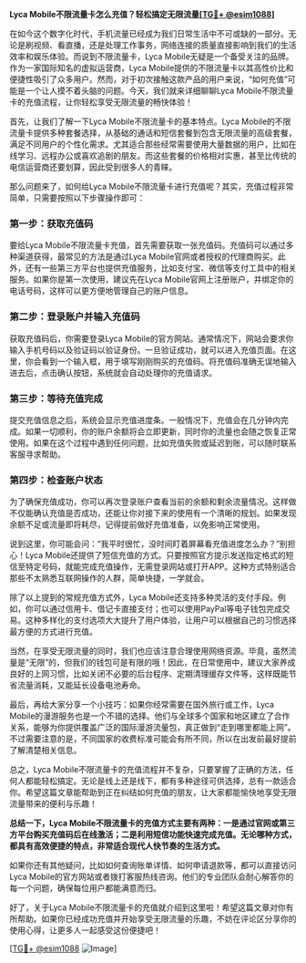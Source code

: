 **Lyca Mobile不限流量卡怎么充值？轻松搞定无限流量[[TG💪+ @esim1088](https://t.me/s/esim1088)]**

在如今这个数字化时代，手机流量已经成为我们日常生活中不可或缺的一部分。无论是刷视频、看直播，还是处理工作事务，网络连接的质量直接影响到我们的生活效率和娱乐体验。而说到不限流量卡，Lyca Mobile无疑是一个备受关注的品牌。作为一家国际知名的虚拟运营商，Lyca Mobile提供的不限流量卡以其高性价比和便捷性吸引了众多用户。然而，对于初次接触这款产品的用户来说，“如何充值”可能是一个让人摸不着头脑的问题。今天，我们就来详细聊聊Lyca Mobile不限流量卡的充值流程，让你轻松享受无限流量的畅快体验！

首先，让我们了解一下Lyca Mobile不限流量卡的基本特点。Lyca Mobile的不限流量卡提供多种套餐选择，从基础的通话和短信套餐到包含无限流量的高级套餐，满足不同用户的个性化需求。尤其适合那些经常需要使用大量数据的用户，比如在线学习、远程办公或喜欢追剧的朋友。而这些套餐的价格相对实惠，甚至比传统的电信运营商还要划算，因此受到很多人的青睐。

那么问题来了，如何给Lyca Mobile不限流量卡进行充值呢？其实，充值过程非常简单，只需要按照以下步骤操作即可：

### **第一步：获取充值码**
要给Lyca Mobile不限流量卡充值，首先需要获取一张充值码。充值码可以通过多种渠道获得，最常见的方法是通过Lyca Mobile官网或者授权的代理商购买。此外，还有一些第三方平台也提供充值服务，比如支付宝、微信等支付工具中的相关服务。如果你是第一次使用，建议先在Lyca Mobile官网上注册账户，并绑定你的电话号码，这样可以更方便地管理自己的账户信息。

### **第二步：登录账户并输入充值码**
获取充值码后，你需要登录Lyca Mobile的官方网站。通常情况下，网站会要求你输入手机号码以及验证码以验证身份。一旦验证成功，就可以进入充值页面。在这里，你会看到一个输入框，用于填写刚刚购买的充值码。将充值码准确无误地输入进去后，点击确认按钮，系统就会自动处理你的充值请求。

### **第三步：等待充值完成**
提交充值信息之后，系统会显示充值进度条。一般情况下，充值会在几分钟内完成。如果一切顺利，你的账户余额将会立即更新，同时你的流量也会随之恢复正常使用。如果在这个过程中遇到任何问题，比如充值失败或延迟到账，可以随时联系客服寻求帮助。

### **第四步：检查账户状态**
为了确保充值成功，你可以再次登录账户查看当前的余额和剩余流量情况。这样做不仅能确认充值是否成功，还能让你对接下来的使用有一个清晰的规划。如果发现余额不足或流量即将耗尽，记得提前做好充值准备，以免影响正常使用。

说到这里，你可能会问：“我平时很忙，没时间盯着屏幕看充值进度怎么办？”别担心！Lyca Mobile还提供了短信充值的方式。只要按照官方提示发送指定格式的短信至特定号码，就能完成充值操作，无需登录网站或打开APP。这种方式特别适合那些不太熟悉互联网操作的人群，简单快捷，一学就会。

除了以上提到的常规充值方式外，Lyca Mobile还支持多种灵活的支付手段。例如，你可以通过信用卡、借记卡直接支付；也可以使用PayPal等电子钱包完成交易。这种多样化的支付选项大大提升了用户体验，让用户可以根据自己的习惯选择最方便的方式进行充值。

当然，在享受无限流量的同时，我们也应该注意合理使用网络资源。毕竟，虽然流量是“无限”的，但我们的钱包可是有限的哦！因此，在日常使用中，建议大家养成良好的上网习惯，比如关闭不必要的后台程序、定期清理缓存文件等，这样既能节省流量消耗，又能延长设备电池寿命。

最后，再给大家分享一个小技巧：如果你经常需要在国外旅行或工作，Lyca Mobile的漫游服务也是一个不错的选择。他们与全球多个国家和地区建立了合作关系，能够为你提供覆盖广泛的国际漫游流量包，真正做到“走到哪里都能上网”。不过需要注意的是，不同国家的收费标准可能会有所不同，所以在出发前最好提前了解清楚相关信息。

总之，Lyca Mobile不限流量卡的充值流程并不复杂，只要掌握了正确的方法，任何人都能轻松搞定。无论是线上还是线下，都有多种途径可供选择，总有一款适合你。希望这篇文章能帮助到正在纠结如何充值的朋友，让大家都能愉快地享受无限流量带来的便利与乐趣！

**总结一下，Lyca Mobile不限流量卡的充值方式主要有两种：一是通过官网或第三方平台购买充值码后在线激活；二是利用短信功能快速完成充值。无论哪种方式，都具有高效便捷的特点，非常适合现代人快节奏的生活方式。**

如果你还有其他疑问，比如如何查询账单详情、如何申请退款等，都可以直接访问Lyca Mobile的官方网站或者拨打客服热线咨询。他们的专业团队会耐心解答你的每一个问题，确保每位用户都能满意而归。

好了，关于Lyca Mobile不限流量卡的充值就介绍到这里啦！希望这篇文章对你有所帮助。如果你已经成功充值并开始享受无限流量的乐趣，不妨在评论区分享你的使用心得，让更多人一起感受这份便捷吧！

[[TG💪+ @esim1088](https://t.me/s/esim1088) ![Image](https://i.postimg.cc/4NQfJmqS/Snipaste-2025-05-13-00-14-12.png)]
